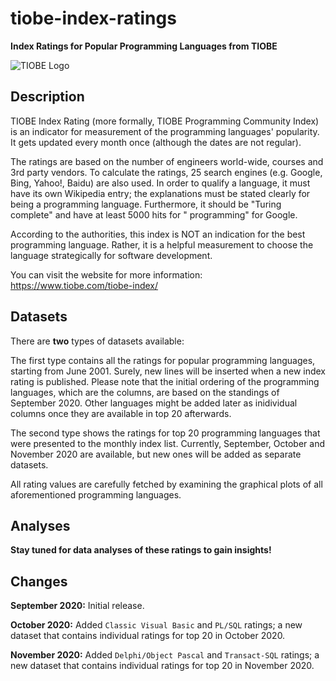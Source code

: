 # tiobe-index-ratings

**Index Ratings for Popular Programming Languages from TIOBE**

![TIOBE Logo](https://i.ibb.co/J2JCXXF/tiobe-logo.png)

## Description

TIOBE Index Rating (more formally, TIOBE Programming Community Index) is an indicator for measurement of the programming languages' popularity. It gets updated every month once (although the dates are not regular). 

The ratings are based on the number of engineers world-wide, courses and 3rd party vendors. To calculate the ratings, 25 search engines (e.g. Google, Bing, Yahoo!, Baidu) are also used. In order to qualify a language, it must have its own Wikipedia entry; the explanations must be stated clearly for being a programming language. Furthermore, it should be "Turing complete" and have at least 5000 hits for "<language> programming" for Google.
  
According to the authorities, this index is NOT an indication for the best programming language. Rather, it is a helpful measurement to choose the language strategically for software development.

You can visit the website for more information: https://www.tiobe.com/tiobe-index/

## Datasets

There are **two** types of datasets available: 

The first type contains all the ratings for popular programming languages, starting from June 2001. Surely, new lines will be inserted when a new index rating is published. Please note that the initial ordering of the programming languages, which are the columns, are based on the standings of September 2020. Other languages might be added later as inidividual columns once they are available in top 20 afterwards.

The second type shows the ratings for top 20 programming languages that were presented to the monthly index list. Currently, September, October and November 2020 are available, but new ones will be added as separate datasets.

All rating values are carefully fetched by examining the graphical plots of all aforementioned programming languages.

## Analyses

**Stay tuned for data analyses of these ratings to gain insights!**

## Changes

**September 2020:** Initial release.

**October 2020:** Added `Classic Visual Basic` and `PL/SQL` ratings; a new dataset that contains individual ratings for top 20 in October 2020.

**November 2020:** Added `Delphi/Object Pascal` and `Transact-SQL` ratings; a new dataset that contains individual ratings for top 20 in November 2020.

